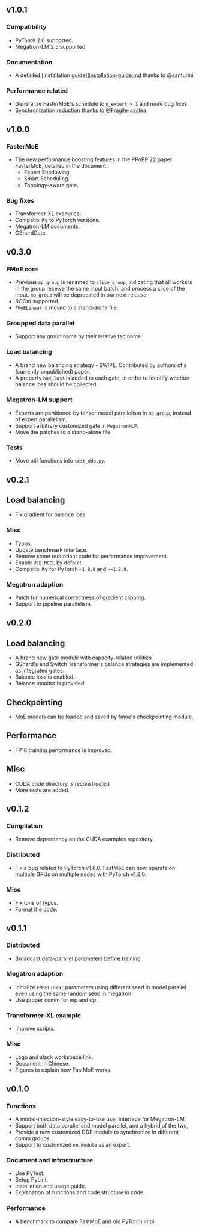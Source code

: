 ## v1.0.1

### Compatibility

* PyTorch 2.0 supported.
* Megatron-LM 2.5 supported.

### Documentation

* A detailed [installation guide]([installation-guide.md](https://github.com/laekov/fastmoe/blob/master/doc/installation-guide.md) thanks to @santurini

### Performance related

* Generalize FasterMoE's schedule to `n_expert > 1` and more bug fixes.
* Synchronization reduction thanks to @Fragile-azalea

## v1.0.0

### FasterMoE

* The new performance boosting features in the PPoPP'22 paper FasterMoE, detailed in the document.
	* Expert Shadowing.
	* Smart Scheduling.
	* Topology-aware gate.

### Bug fixes

* Transformer-XL examples.
* Compatibility to PyTorch versions.
* Megatron-LM documents.
* GShardGate.

## v0.3.0

### FMoE core

* Previous `mp_group` is renamed to `slice_group`, indicating that all workers in the group receive the same input batch, and process a slice of the input. `mp_group` will be deprecated in our next release.
* ROCm supported.
* `FMoELinear` is moved to a stand-alone file.

### Groupped data parallel

* Support any group name by their relative tag name.

###  Load balancing

* A brand new balancing strategy - SWIPE. Contributed by authors of a (currently unpublished) paper.
* A property `has_loss` is added to each gate, in order to identify whether balance loss should be collected.

### Megatron-LM support

* Experts are partitioned by tensor model parallelism in `mp_group`, instead of expert parallelism.
* Support arbitrary customized gate in `MegatronMLP`.
* Move the patches to a stand-alone file.

### Tests

* Move util functions into `test_ddp.py`.

## v0.2.1

## Load balancing

* Fix gradient for balance loss.

### Misc

* Typos.
* Update benchmark interface.
* Remove some redundant code for performance improvement.
* Enable `USE_NCCL` by default.
* Compatibility for PyTorch `<1.8.0` and `>=1.8.0`.

### Megatron adaption

* Patch for numerical correctness of gradient clipping.
* Support to pipeline parallelism.

## v0.2.0

## Load balancing

* A brand new gate module with capacity-related utilities.
* GShard's and Switch Transformer's balance strategies are implemented as integrated gates.
* Balance loss is enabled.
* Balance monitor is provided.

## Checkpointing

* MoE models can be loaded and saved by fmoe's checkpointing module.

## Performance

* FP16 training performance is improved.

## Misc

* CUDA code directory is reconstructed.
* More tests are added.

## v0.1.2

### Compilation

- Remove dependency on the CUDA examples repository.

### Distributed

- Fix a bug related to PyTorch v1.8.0. FastMoE can now operate on multiple GPUs
on multiple nodes with PyTorch v1.8.0.

### Misc

- Fix tons of typos.
- Format the code.

## v0.1.1

### Distributed

- Broadcast data-parallel parameters before training.

### Megatron adaption

- Initialize `FMoELinear` parameters using different seed in model parallel even using the same random seed in megatron.
- Use proper comm for mp and dp.

### Transformer-XL example

- Improve scripts.

### Misc

- Logo and slack workspace link.
- Document in Chinese.
- Figures to explain how FastMoE works.

## v0.1.0

### Functions

- A model-injection-style easy-to-use user interface for Megatron-LM. 
- Support both data parallel and model parallel, and a hybrid of the two,
- Provide a new customized DDP module to synchronize in different comm groups.
- Support to customized `nn.Module` as an expert.

### Document and infrastructure

- Use PyTest.
- Setup PyLint.
- Installation and usage guide.
- Explanation of functions and code structure in code.

### Performance

- A benchmark to compare FastMoE and old PyTorch impl.
